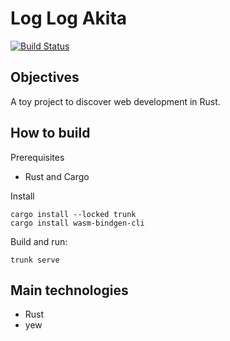 # Log Log Akita

[![Build Status](https://travis-ci.org/GuillaumeEveillard/log-log-akita.svg?branch=master)](https://travis-ci.org/GuillaumeEveillard/log-log-akita)

## Objectives

A toy project to discover web development in Rust.

## How to build

Prerequisites
- Rust and Cargo

Install
```
cargo install --locked trunk
cargo install wasm-bindgen-cli
```

Build and run:
```
trunk serve
```

## Main technologies

- Rust
- yew